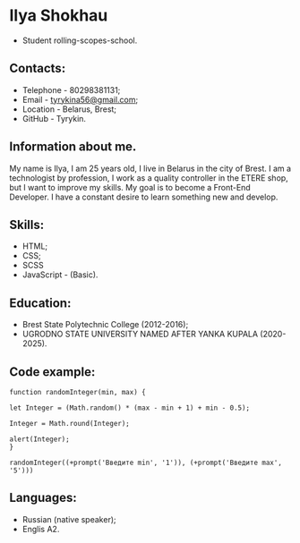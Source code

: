 # Ilya Shokhau

* Student rolling-scopes-school.

## Contacts:

* Telephone - 80298381131;
* Email - tyrykina56@gmail.com;
* Location - Belarus, Brest;
* GitHub - Tyrykin.

## Information about me.

My name is Ilya, I am 25 years old, I live in Belarus in the city of Brest. I am a technologist by profession, I work as a quality controller in the ETERE shop, but I want to improve my skills. My goal is to become a Front-End Developer. I have a constant desire to learn something new and develop.

## Skills:

* HTML;
* CSS;
* SCSS
* JavaScript - (Basic).

## Education:
 
 * Brest State Polytechnic College (2012-2016);
 * UGRODNO STATE UNIVERSITY NAMED AFTER YANKA KUPALA (2020-2025).

## Code example:
 
    function randomInteger(min, max) {

    let Integer = (Math.random() * (max - min + 1) + min - 0.5);

    Integer = Math.round(Integer);

    alert(Integer);
    }

    randomInteger((+prompt('Введите min', '1')), (+prompt('Введите max', '5')))
    
## Languages:

* Russian (native speaker);
* Englis A2.
